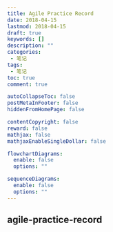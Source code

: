 ```yaml
---
title: Agile Practice Record
date: 2018-04-15
lastmod: 2018-04-15
draft: true
keywords: []
description: ""
categories:
 - 笔记
tags:
 - 笔记
toc: true
comment: true

autoCollapseToc: false
postMetaInFooter: false
hiddenFromHomePage: false

contentCopyright: false
reward: false
mathjax: false
mathjaxEnableSingleDollar: false

flowchartDiagrams:
  enable: false
  options: ""

sequenceDiagrams: 
  enable: false
  options: ""
---
```


## agile-practice-record

